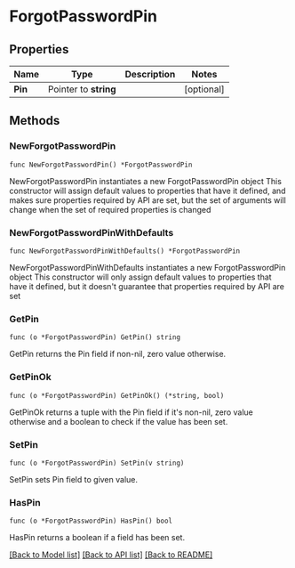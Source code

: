 # ForgotPasswordPin

## Properties

Name | Type | Description | Notes
------------ | ------------- | ------------- | -------------
**Pin** | Pointer to **string** |  | [optional] 

## Methods

### NewForgotPasswordPin

`func NewForgotPasswordPin() *ForgotPasswordPin`

NewForgotPasswordPin instantiates a new ForgotPasswordPin object
This constructor will assign default values to properties that have it defined,
and makes sure properties required by API are set, but the set of arguments
will change when the set of required properties is changed

### NewForgotPasswordPinWithDefaults

`func NewForgotPasswordPinWithDefaults() *ForgotPasswordPin`

NewForgotPasswordPinWithDefaults instantiates a new ForgotPasswordPin object
This constructor will only assign default values to properties that have it defined,
but it doesn't guarantee that properties required by API are set

### GetPin

`func (o *ForgotPasswordPin) GetPin() string`

GetPin returns the Pin field if non-nil, zero value otherwise.

### GetPinOk

`func (o *ForgotPasswordPin) GetPinOk() (*string, bool)`

GetPinOk returns a tuple with the Pin field if it's non-nil, zero value otherwise
and a boolean to check if the value has been set.

### SetPin

`func (o *ForgotPasswordPin) SetPin(v string)`

SetPin sets Pin field to given value.

### HasPin

`func (o *ForgotPasswordPin) HasPin() bool`

HasPin returns a boolean if a field has been set.


[[Back to Model list]](../README.md#documentation-for-models) [[Back to API list]](../README.md#documentation-for-api-endpoints) [[Back to README]](../README.md)


